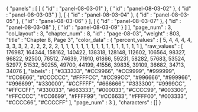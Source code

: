 {
  "panels" : [
    [
      {
        "id" : "panel-08-03-01"
      },
      {
        "id" : "panel-08-03-02"
      },
      {
        "id" : "panel-08-03-03"
      }
    ],
    [
      {
        "id" : "panel-08-03-04"
      },
      {
        "id" : "panel-08-03-05"
      },
      {
        "id" : "panel-08-03-06"
      }
    ],
    [
      {
        "id" : "panel-08-03-07"
      },
      {
        "id" : "panel-08-03-08"
      },
      {
        "id" : "panel-08-03-09"
      }
    ]
  ],
  "page_num" : 3,
  "col_layout" : 3,
  "chapter_num" : 8,
  "id" : "page-08-03",
  "weight" : 803,
  "title" : "Chapter 8, Page 3",
  "color_data" : {
    "percent_values" : [
      5,
      4,
      4,
      4,
      4,
      3,
      3,
      3,
      2,
      2,
      2,
      2,
      2,
      2,
      1,
      1,
      1,
      1,
      1,
      1,
      1,
      1,
      1,
      1,
      1,
      1,
      1,
      1,
      1,
      1
    ],
    "raw_values" : [
      176987,
      164344,
      158162,
      140422,
      138318,
      128148,
      112602,
      106564,
      98327,
      96822,
      92500,
      76512,
      74639,
      71910,
      61866,
      59231,
      58282,
      57683,
      53524,
      52977,
      51532,
      50255,
      49700,
      44199,
      41556,
      39835,
      39109,
      36682,
      34713,
      34076
    ],
    "labels" : [
      "#333333",
      "#CC9966",
      "#CC9999",
      "#999999",
      "#CC6666",
      "#CCCCCC",
      "#FFFFCC",
      "#CC99CC",
      "#996666",
      "#999966",
      "#996699",
      "#330000",
      "#CCFFFF",
      "#666666",
      "#333300",
      "#9999CC",
      "#FFCCFF",
      "#330033",
      "#663333",
      "#000033",
      "#CCCC99",
      "#003300",
      "#FFCCCC",
      "#CC6699",
      "#FFFF99",
      "#CC6633",
      "#FFFF00",
      "#003333",
      "#CCCC66",
      "#CCCCFF"
    ],
    "page_num" : 3
  },
  "characters" : []
}
